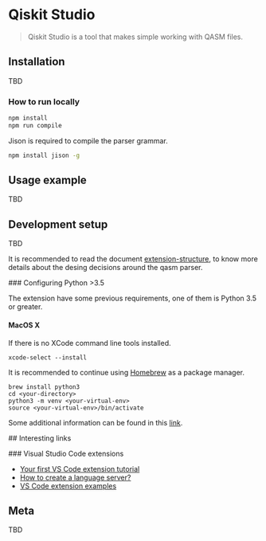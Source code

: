 # Qiskit Studio
> Qiskit Studio is a tool that makes simple working with QASM files.

## Installation

TBD

### How to run locally

```sh
npm install
npm run compile
```

Jison is required to compile the parser grammar.

```sh
npm install jison -g
```

## Usage example

TBD

## Development setup

TBD

It is recommended to read the document [extension-structure](docs/extension-structure.md), to know more details about the desing decisions around the qasm parser.

### Configuring Python >3.5

The extension have some previous requirements, one of them is Python 3.5 or greater.

#### MacOS X

If there is no XCode command line tools installed.

```
xcode-select --install
```

It is recommended to continue using [Homebrew](https://brew.sh/index_es) as a package manager.

```
brew install python3
cd <your-directory>
python3 -m venv <your-virtual-env>
source <your-virtual-env>/bin/activate
```

Some additional information can be found in this [link](https://www.digitalocean.com/community/tutorials/how-to-install-python-3-and-set-up-a-local-programming-environment-on-macos).

## Interesting links

### Visual Studio Code extensions

* [Your first VS Code extension tutorial](https://code.visualstudio.com/docs/extensions/example-hello-world)
* [How to create a language server?](https://code.visualstudio.com/docs/extensions/example-language-server)
* [VS Code extension examples](https://code.visualstudio.com/docs/extensions/samples)

## Meta

TBD
